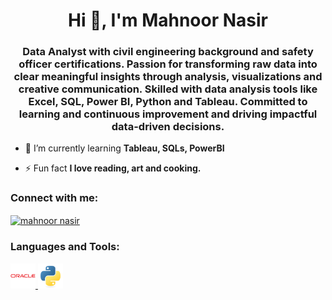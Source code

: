 
<h1 align="center">Hi 👋, I'm Mahnoor Nasir</h1>
<h3 align="center">Data Analyst with civil engineering background and safety officer certifications. Passion for transforming raw data into clear meaningful insights through analysis, visualizations and creative communication. Skilled with data analysis tools like Excel, SQL, Power BI, Python and Tableau. Committed to learning and continuous improvement and driving impactful data-driven decisions.</h3>

- 🌱 I’m currently learning **Tableau, SQLs, PowerBI**

- ⚡ Fun fact **I love reading, art and cooking.**

<h3 align="left">Connect with me:</h3>
<p align="left">
<a href="https://linkedin.com/in/mahnoor nasir" target="blank"><img align="center" src="https://raw.githubusercontent.com/rahuldkjain/github-profile-readme-generator/master/src/images/icons/Social/linked-in-alt.svg" alt="mahnoor nasir" height="30" width="40" /></a>
</p>

<h3 align="left">Languages and Tools:</h3>
<p align="left"> <a href="https://www.oracle.com/" target="_blank" rel="noreferrer"> <img src="https://raw.githubusercontent.com/devicons/devicon/master/icons/oracle/oracle-original.svg" alt="oracle" width="40" height="40"/> </a> <a href="https://www.python.org" target="_blank" rel="noreferrer"> <img src="https://raw.githubusercontent.com/devicons/devicon/master/icons/python/python-original.svg" alt="python" width="40" height="40"/> </a> </p>

 
